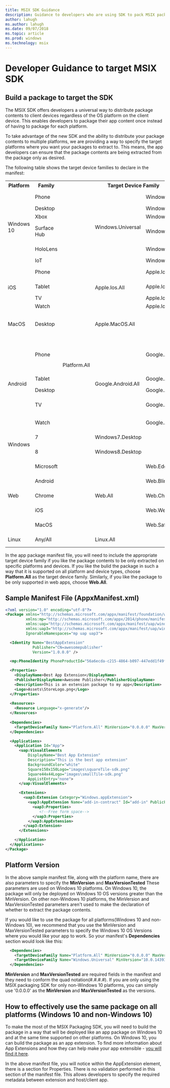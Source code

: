 ```yaml
---
title: MSIX SDK Guidance
description: Guidance to developers who are using SDK to pack MSIX packages for cross plat use
author: lahugh
ms.author: lahugh
ms.date: 09/07/2018
ms.topic: article
ms.prod: windows
ms.technology: msix
---
```


# Developer Guidance to target MSIX SDK

## Build a package to target the SDK 

The MSIX SDK offers developers a universal way to distribute package contents to client devices regardless of the OS platform on the client device. This enables developers to package their app content once instead of having to package for each platform. 

To take advantage of the new SDK and the ability to distribute your package contents to multiple platforms, we are providing a way to specify the target platforms where you want your packages to extract to. This means, the app developers can ensure that the package contents are being extracted from the package only as desired. 

The following table shows the target device families to declare in the manifest:

<table class="tg">
  <tr>
    <th class="tg-yw4l">Platform</th>
    <th class="tg-yw4l">Family</th>
    <th class="tg-yw4l" colspan="3">Target Device Family</th>
    <th class="tg-yw4l">Notes</th>
  </tr>
  <tr>
    <td class="tg-yw4l" rowspan="6">Windows 10</td>
    <td class="tg-yw4l">Phone</td>
    <td class="tg-031e" rowspan="24"><br><br><br><br><br><br><br><br><br><br><br><br><br><br><br><br><br><br><br><br><br><br>Platform.All<br><br><br><br><br><br><br><br><br><br><br><br><br><br><br><br><br><br><br><br><br><br><br><br></td>
    <td class="tg-baqh" rowspan="6">Windows.Universal</td>
    <td class="tg-yw4l">Windows.Mobile</td>
    <td class="tg-yw4l">Mobile devices</td>
  </tr>
  <tr>
    <td class="tg-yw4l">Desktop</td>
    <td class="tg-yw4l">Windows.Desktop</td>
    <td class="tg-yw4l">PC</td>
  </tr>
  <tr>
    <td class="tg-yw4l">Xbox</td>
    <td class="tg-yw4l">Windows.Xbox</td>
    <td class="tg-yw4l">Xbox console</td>
  </tr>
  <tr>
    <td class="tg-yw4l">Surface Hub</td>
    <td class="tg-yw4l">Windows.Team</td>
    <td class="tg-yw4l">Large screen Win 10 devices</td>
  </tr>
  <tr>
    <td class="tg-yw4l">HoloLens</td>
    <td class="tg-yw4l">Windows.Holographic</td>
    <td class="tg-yw4l">VR/AR headset</td>
  </tr>
  <tr>
    <td class="tg-yw4l">IoT</td>
    <td class="tg-yw4l">Windows.IoT</td>
    <td class="tg-yw4l">IoT devices</td>
  </tr>
  <tr>
    <td class="tg-yw4l" rowspan="4">iOS</td>
    <td class="tg-yw4l">Phone</td>
    <td class="tg-yw4l" rowspan="4">Apple.Ios.All</td>
    <td class="tg-yw4l">Apple.Ios.Phone</td>
    <td class="tg-yw4l">iPhone, Touch</td>
  </tr>
  <tr>
    <td class="tg-yw4l">Tablet</td>
    <td class="tg-yw4l">Apple.Ios.Tablet</td>
    <td class="tg-yw4l">iPad mini, iPad, iPad Pro</td>
  </tr>
  <tr>
    <td class="tg-yw4l">TV</td>
    <td class="tg-yw4l">Apple.Ios.TV</td>
    <td class="tg-yw4l">Apple TV</td>
  </tr>
  <tr>
    <td class="tg-yw4l">Watch</td>
    <td class="tg-yw4l">Apple.Ios.Watch</td>
    <td class="tg-yw4l">iWatch</td>
  </tr>
  <tr>
    <td class="tg-yw4l">MacOS</td>
    <td class="tg-yw4l">Desktop</td>
    <td class="tg-baqh" colspan="2">Apple.MacOS.All</td>
    <td class="tg-yw4l">MacBook Pro, MacBook Air, Mac Mini, iMac</td>
  </tr>
  <tr>
    <td class="tg-yw4l" rowspan="5">Android</td>
    <td class="tg-yw4l">Phone</td>
    <td class="tg-yw4l" rowspan="5">Google.Android.All</td>
    <td class="tg-yw4l">Google.Android.Phone</td>
    <td class="tg-yw4l">Mobile devices that target any flavor of Android</td>
  </tr>
  <tr>
    <td class="tg-yw4l">Tablet</td>
    <td class="tg-yw4l">Google.Android.Tablet</td>
    <td class="tg-yw4l">Android tablets</td>
  </tr>
  <tr>
    <td class="tg-yw4l">Desktop</td>
    <td class="tg-yw4l">Google.Android.Desktop</td>
    <td class="tg-yw4l">Chromebooks</td>
  </tr>
  <tr>
    <td class="tg-yw4l">TV</td>
    <td class="tg-yw4l">Google.Android.TV</td>
    <td class="tg-yw4l">Android large screen devices</td>
  </tr>
  <tr>
    <td class="tg-yw4l">Watch</td>
    <td class="tg-yw4l">Google.Android.Watch</td>
    <td class="tg-yw4l">Google gear devices</td>
  </tr>
  <tr>
    <td class="tg-yw4l" rowspan="2">Windows</td>
    <td class="tg-yw4l">7</td>
    <td class="tg-baqh" colspan="2">Windows7.Desktop</td>
    <td class="tg-yw4l">Windows 7 devices</td>
  </tr>
  <tr>
    <td class="tg-yw4l">8</td>
    <td class="tg-baqh" colspan="2">Windows8.Desktop</td>
    <td class="tg-yw4l">Windows 8/8.1 devices</td>
  </tr>
  <tr>
    <td class="tg-yw4l" rowspan="5">Web</td>
    <td class="tg-yw4l">Microsoft</td>
    <td class="tg-yw4l" rowspan="5">Web.All</td>
    <td class="tg-yw4l">Web.Edge.All</td>
    <td class="tg-yw4l">Edge web engine apps</td>
  </tr>
  <tr>
    <td class="tg-yw4l">Android</td>
    <td class="tg-yw4l">Web.Blink.All</td>
    <td class="tg-yw4l">Blink web engine apps</td>
  </tr>
    <tr>
    <td class="tg-yw4l">Chrome</td>
    <td class="tg-yw4l">Web.Chromium.All</td>
    <td class="tg-yw4l">Chrome web engine apps</td>
  </tr>
  <tr>
    <td class="tg-yw4l">iOS</td>
    <td class="tg-yw4l">Web.Webkit.All</td>
    <td class="tg-yw4l">Webkit web engine apps</td>
  </tr>
  <tr>
    <td class="tg-yw4l">MacOS</td>
    <td class="tg-yw4l">Web.Safari.All</td>
    <td class="tg-yw4l">Safari web engine apps</td>
  </tr>
  <tr>
    <td class="tg-yw4l">Linux</td>
    <td class="tg-yw4l">Any/All</td>
    <td class="tg-baqh" colspan="2">Linux.All</td>
    <td class="tg-yw4l">All Linux distributions</td>
  </tr>
</table>

In the app package manifest file, you will need to include the appropriate target device family if you like the package contents to be only extracted on specific platforms and devices. If you like the bulid the package in such a way that it is supported on all platform and device types, choose **Platform.All** as the target device family. Similarly, if you like the package to be only supported in web apps, choose **Web.All**.

## Sample Manifest File (AppxManifest.xml)

```xml
<?xml version="1.0" encoding="utf-8"?>
<Package xmlns="http://schemas.microsoft.com/appx/manifest/foundation/windows10"
         xmlns:mp="http://schemas.microsoft.com/appx/2014/phone/manifest"
         xmlns:uap="http://schemas.microsoft.com/appx/manifest/uap/windows10"
         xmlns:uap3="http://schemas.microsoft.com/appx/manifest/uap/windows10/3"
         IgnorableNamespaces="mp uap uap3">

  <Identity Name="BestAppExtension"
            Publisher="CN=awesomepublisher"
            Version="1.0.0.0" />

  <mp:PhoneIdentity PhoneProductId="56a6ecda-c215-4864-b097-447edd1f49fe" PhonePublisherId="00000000-0000-0000-0000-000000000000"/>

  <Properties>
    <DisplayName>Best App Extension</DisplayName>
    <PublisherDisplayName>Awesome Publisher</PublisherDisplayName>
    <Description>This is an extension package to my app</Description>
    <Logo>Assets\StoreLogo.png</Logo>
  </Properties>
  
  <Resources>
    <Resource Language="x-generate"/>
  </Resources>
  
  <Dependencies>
    <TargetDeviceFamily Name="Platform.All" MinVersion="0.0.0.0" MaxVersionTested="0.0.0.0"/>
  </Dependencies>

  <Applications>
    <Application Id="App">
      <uap:VisualElements
          DisplayName="Best App Extension"
          Description="This is the best app extension"
          BackgroundColor="white"
          Square150x150Logo="images\squareTile-sdk.png"
          Square44x44Logo="images\smallTile-sdk.png"
          AppListEntry="none">
      </uap:VisualElements>

      <Extensions>
        <uap3:Extension Category="Windows.appExtension">
          <uap3:AppExtension Name="add-in-contract" Id="add-in" PublicFolder="Public" DisplayName="Sample Add-in" Description="This is a sample add-in">
            <uap3:Properties>
               <!--Free form space--> 
            </uap3:Properties>
          </uap3:AppExtension>
        </uap3:Extension>
      </Extensions>

    </Application>
  </Applications>
</Package>
```

## Platform Version 
In the above sample manifest file, along with the platform name, there are also parameters to specify the **MinVersion** and **MaxVersionTested** These parameters are used on Windows 10 platforms. On Windows 10, the package will only be deployed on Windows 10 OS versions greater than the MinVersion. On other non-Windows 10 platforms, the MinVersion and MaxVersionTested parameters aren't used to make the declaration of whether to extract the package contents. 

If you would like to use the package for all platforms(Windows 10 and non-Windows 10), we recommend that you use the MinVersion and MaxVersionTested parameters to specify the Windows 10 OS Versions where you would like your app to work. So your manifest's **Dependencies** section would look like this:
```xml
  <Dependencies>
    <TargetDeviceFamily Name="Platform.All" MinVersion="0.0.0.0" MaxVersionTested="0.0.0.0"/>
    <TargetDeviceFamily Name="Windows.Universal" MinVersion="10.0.14393.0" MaxVersionTested="10.0.16294.0"/>
  </Dependencies>
```

**MinVersion** and **MaxVersionTested** are required fields in the manifest and they need to conform the quad notation(#.#.#.#). If you are only using the MSIX packaging SDK for only non-Windows 10 platforms, you can simply use '0.0.0.0' as the **MinVersion** and **MaxVersionTested** as the versions. 

## How to effectively use the same package on all platforms (Windows 10 and non-Windows 10)

To make the most of the MSIX Packaging SDK, you will need to build the package in a way that will be deployed like an app package on Windows 10 and at the same time supported on other platforms. On Windows 10, you can build the package as an app extension. To find more information about App Extensions and how they can help make your app extensible - [you will find it here](https://blogs.msdn.microsoft.com/appinstaller/2017/05/01/introduction-to-app-extensions/). 

In the above manifest file, you will notice within the AppExtension element, there is a section for Properties. There is no validation performed in this section of the manifest file. This allows developers to specify the required metadata between extension and host/client app. 
